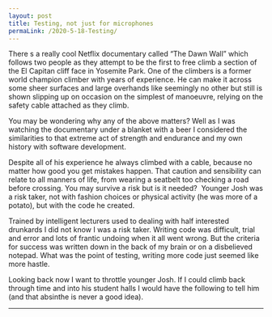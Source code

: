 ```yaml
---
layout: post
title: Testing, not just for microphones
permaLink: /2020-5-18-Testing/
---
```


There s a really cool Netflix documentary called “The Dawn Wall” which follows two people as they attempt to be the first to free climb a section of the El Capitan cliff face in Yosemite Park. One of the climbers is a former world champion climber with years of experience. He can make it across some sheer surfaces and large overhands like seemingly no other but still is shown slipping up on occasion on the simplest of manoeuvre, relying on the safety cable attached as they climb.

You may be wondering why any of the above matters? Well as I was watching the documentary under a blanket with a beer I considered the similarities to that extreme act of strength and endurance and my own history with software development. 

Despite all of his experience he always climbed with a cable, because no matter how good you get mistakes happen. That caution and sensibility can relate to all manners of life, from wearing a seatbelt too checking a road before crossing. You may survive a risk but is it needed?
 Younger Josh was a risk taker, not with fashion choices or physical activity (he was more of a potato), but with the code he created. 

Trained by intelligent lecturers used to dealing with half interested drunkards I did not know I was a risk taker. Writing code was difficult, trial and error and lots of frantic undoing when it all went wrong. But the criteria for success was written down in the back of my brain or on a disbelieved notepad. What was the point of testing, writing more code just seemed like more hastle.

Looking back now I want to throttle younger Josh. If I could climb back through time and into his student halls I would have the following to tell him (and that absinthe is never a good idea).

--------------
